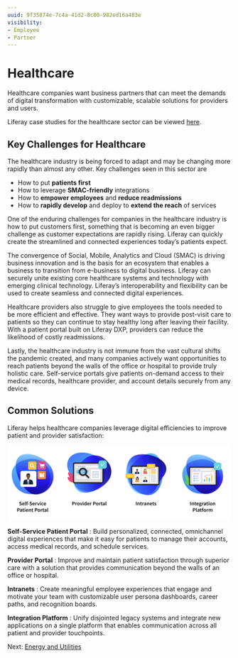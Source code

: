 ```yaml
---
uuid: 9f35874e-7c4a-41d2-8c00-982ed16a483e
visibility: 
- Employee
- Partner
---
```


# Healthcare

Healthcare companies want business partners that can meet the demands of digital transformation with customizable, scalable solutions for providers and users.

Liferay case studies for the healthcare sector can be viewed [here](https://www.liferay.com/resources/case-studies?industries=healthcare).

## Key Challenges for Healthcare

The healthcare industry is being forced to adapt and may be changing more rapidly than almost any other.  Key challenges seen in this sector are

* How to put **patients first**
* How to leverage **SMAC-friendly** integrations
* How to **empower employees** and **reduce readmissions**
* How to **rapidly develop** and deploy to **extend the reach** of services

One of the enduring challenges for companies in the healthcare industry is how to put customers first, something that is becoming an even bigger challenge as customer expectations are rapidly rising. Liferay can quickly create the streamlined and connected experiences today’s patients expect.

The convergence of Social, Mobile, Analytics and Cloud (SMAC) is driving business innovation and is the basis for an ecosystem that enables a business to transition from e-business to digital business. Liferay can securely unite existing core healthcare systems and technology with emerging clinical technology. Liferay’s interoperability and flexibility can be used to create seamless and connected digital experiences.

Healthcare providers also struggle to give employees the tools needed to be more efficient and effective. They want ways to provide post-visit care to patients so they can continue to stay healthy long after leaving their facility. With a patient portal built on Liferay DXP, providers can reduce the likelihood of costly readmissions.

Lastly, the healthcare industry is not immune from the vast cultural shifts the pandemic created, and many companies actively want opportunities to reach patients beyond the walls of the office or hospital to provide truly holistic care. Self-service portals give patients on-demand access to their medical records, healthcare provider, and account details securely from any device.

## Common Solutions

Liferay helps healthcare companies leverage digital efficiencies to improve patient and provider satisfaction:

![Common solutions for healthcare organizations include Self-Service patient portals, provider portals, digital workplaces, and integration platforms.](./healthcare/images/01.png)

**Self-Service Patient Portal** : Build personalized, connected, omnichannel digital experiences that make it easy for patients to manage their accounts, access medical records, and schedule services.

**Provider Portal** : Improve and maintain patient satisfaction through superior care with a solution that provides communication beyond the walls of an office or hospital.

**Intranets** : Create meaningful employee experiences that engage and motivate your team with customizable user persona dashboards, career paths, and recognition boards.

**Integration Platform** : Unify disjointed legacy systems and integrate new applications on a single platform that enables communication across all patient and provider touchpoints.

Next: [Energy and Utilities](./energy-and-utilities.md)
